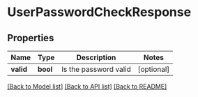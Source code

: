 # UserPasswordCheckResponse

## Properties
Name | Type | Description | Notes
------------ | ------------- | ------------- | -------------
**valid** | **bool** | Is the password valid | [optional] 

[[Back to Model list]](../README.md#documentation-for-models) [[Back to API list]](../README.md#documentation-for-api-endpoints) [[Back to README]](../README.md)



